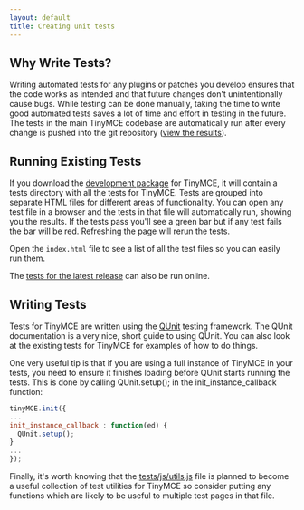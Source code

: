 ```yaml
---
layout: default
title: Creating unit tests
---
```


## Why Write Tests?

Writing automated tests for any plugins or patches you develop ensures that the code works as intended and that future changes don't unintentionally cause bugs. While testing can be done manually, taking the time to write good automated tests saves a lot of time and effort in testing in the future. The tests in the main TinyMCE codebase are automatically run after every change is pushed into the git repository ([view the results](http://tinymce.ephox.com/test-results)).

## Running Existing Tests

If you download the [development package](https://www.tiny.cloud/download/) for TinyMCE, it will contain a tests directory with all the tests for TinyMCE. Tests are grouped into separate HTML files for different areas of functionality. You can open any test file in a browser and the tests in that file will automatically run, showing you the results. If the tests pass you'll see a green bar but if any test fails the bar will be red. Refreshing the page will rerun the tests.

Open the `index.html` file to see a list of all the test files so you can easily run them.

The [tests for the latest release](http://tinymce.moxiecode.com/js/tinymce/tests/) can also be run online.

## Writing Tests

Tests for TinyMCE are written using the [QUnit](http://docs.jquery.com/QUnit) testing framework. The QUnit documentation is a very nice, short guide to using QUnit. You can also look at the existing tests for TinyMCE for examples of how to do things.

One very useful tip is that if you are using a full instance of TinyMCE in your tests, you need to ensure it finishes loading before QUnit starts running the tests. This is done by calling QUnit.setup(); in the init_instance_callback function:

```js
tinyMCE.init({
...
init_instance_callback : function(ed) {
  QUnit.setup();
}
...
});
```

Finally, it's worth knowing that the [tests/js/utils.js](http://github.com/tinymce/tinymce/blob/master/tests/js/utils.js) file is planned to become a useful collection of test utilities for TinyMCE so consider putting any functions which are likely to be useful to multiple test pages in that file.
